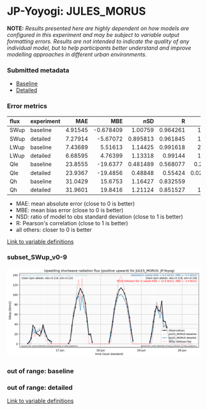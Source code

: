 # JP-Yoyogi: JULES_MORUS

**NOTE:** *Results presented here are highly dependent on how models are configured in this experiment and may be subject to variable output formatting errors. Results are not intended to indicate the quality of any individual model, but to help participants better understand and improve modelling approaches in different urban environments.*

### Submitted metadata

- [Baseline](JULES_MORUS_JP-Yoyogi_baseline_attrs.md)
- [Detailed](JULES_MORUS_JP-Yoyogi_detailed_attrs.md)

### Error metrics

| flux   | experiment   |      MAE |        MBE |      nSD |        R |        5th |      95th |    RMSE |    cRMSE |      AMBE |      1-nSD |        1-R |   nSkewness |   nKurtosis |   Overlap |
|:-------|:-------------|---------:|-----------:|---------:|---------:|-----------:|----------:|--------:|---------:|----------:|-----------:|-----------:|------------:|------------:|----------:|
| SWup   | baseline     |  4.91545 |  -0.678409 | 1.00759  | 0.964261 |  1.10747   |  0.608803 |  8.9701 | 0.268474 |  0.678409 | 0.00758827 | 0.035739   |    0.287004 |    2.84383  | 0.0710887 |
| SWup   | detailed     |  7.27914 |  -5.67072  | 0.895813 | 0.961845 |  1.31883   | 11.6456   | 10.9581 | 0.28145  |  5.67072  | 0.104188   | 0.0381549  |    0.464273 |    4.5124   | 0.103153  |
| LWup   | baseline     |  7.43689 |   5.51613  | 1.14425  | 0.991618 |  2.30502   | 24.398    | 11.5339 | 0.199974 |  5.51613  | 0.144246   | 0.00838211 |    0.816517 |    0.567226 | 0.0567119 |
| LWup   | detailed     |  6.68595 |   4.76399  | 1.13318  | 0.99144  |  1.69247   | 22.7744   | 10.862  | 0.192712 |  4.76399  | 0.13318    | 0.00856021 |    0.873765 |    0.583521 | 0.0473396 |
| Qle    | baseline     | 23.8555  | -19.6377   | 0.481489 | 0.568077 |  0.214595  | 60.7054   | 37.1769 | 0.827518 | 19.6377   | 0.518511   | 0.431923   |    0.227222 |    0.680287 | 0.390549  |
| Qle    | detailed     | 23.9367  | -19.4856   | 0.48848  | 0.55424  |  0.0237235 | 60.1102   | 37.3383 | 0.83495  | 19.4856   | 0.51152    | 0.44576    |    0.282074 |    0.861114 | 0.379801  |
| Qh     | baseline     | 31.0429  |  15.6753   | 1.16427  | 0.832559 | 14.884     | 41.5281   | 45.4336 | 0.645659 | 15.6753   | 0.164266   | 0.167441   |    0.259057 |    0.820534 | 0.162509  |
| Qh     | detailed     | 31.9601  |  19.8416   | 1.21124  | 0.851527 | 11.5653    | 50.2163   | 46.4469 | 0.635843 | 19.8416   | 0.21124    | 0.148473   |    0.163217 |    0.58534  | 0.170747  |

 - MAE: mean absolute error (close to 0 is better)
 - MBE: mean bias error (close to 0 is better)
 - NSD: ratio of model to obs standard deviation (close to 1 is better)
 - R: Pearson's correlation (close to 1 is better)
 - all others: closer to 0 is better

[Link to variable definitions](../modelattrs/variable_definitions.md)

### <a name="subset_swup_v0-9"></a>subset_SWup_v0-9
[![JULES_MORUS_JP-Yoyogi_subset_SWup_v0-9.png](JULES_MORUS_JP-Yoyogi_subset_SWup_v0-9.png)](JULES_MORUS_JP-Yoyogi_subset_SWup_v0-9.png)

### out of range: baseline


### out of range: detailed



[Link to variable definitions](../modelattrs/variable_definitions.md)


